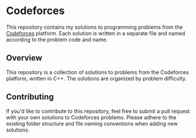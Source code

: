 # Codeforces
This repository contains my solutions to programming problems from the [Codeforces](https://codeforces.com/) platform. Each solution is written in a separate file and named according to the problem code and name.

## Overview

This repository is a collection of solutions to problems from the Codeforces platform, written in C++. The solutions are organized by problem difficulty.

## Contributing

If you'd like to contribute to this repository, feel free to submit a pull request with your own solutions to Codeforces problems. Please adhere to the existing folder structure and file naming conventions when adding new solutions.
